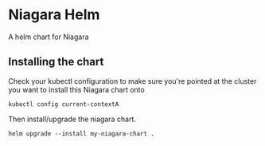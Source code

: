 # Niagara Helm

A helm chart for Niagara

## Installing the chart

Check your kubectl configuration to make sure you're pointed at the cluster you want to install this Niagara chart onto

```
kubectl config current-contextA
```

Then install/upgrade the niagara chart.
```
helm upgrade --install my-niagara-chart .
```


